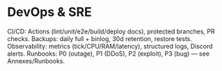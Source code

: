 # DevOps & SRE
CI/CD: Actions (lint/unit/e2e/build/deploy docs), protected branches, PR checks.
Backups: daily full + binlog, 30d retention, restore tests.
Observability: metrics (tick/CPU/RAM/latency), structured logs, Discord alerts.
Runbooks: P0 (outage), P1 (DDoS), P2 (exploit), P3 (bug) — see Annexes/Runbooks.
